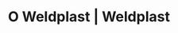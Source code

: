 ---
Filename: "o-weldplast"
Link: "file:/Users/vinayakpatel/Downloads/www.weldplast.cz/o-weldplast"
product_name: "null"
product_id: "null"
title: "O Weldplast | Weldplast"
product_desc: ""
product_specs: ""
product_downloads: ""
href: ""
p_desc_2: ""
accessories: ""
similar_products: ""
---